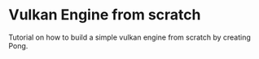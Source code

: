 # Vulkan Engine from scratch

Tutorial on how to build a simple vulkan engine from scratch by creating Pong.